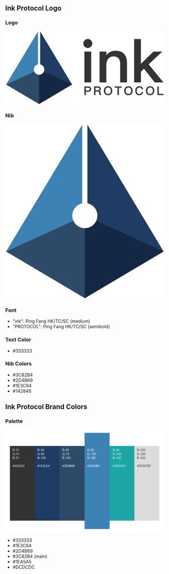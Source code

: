 ## Ink Protocol Logo

### Logo
![Ink Protocol Logo](https://raw.githubusercontent.com/InkProtocol/press-kit/master/images/logo.png)

### Nib
![Ink Protocol Nib](https://raw.githubusercontent.com/InkProtocol/press-kit/master/images/nib.png)

### Font
- "ink": Ping Fang HK/TC/SC (medium)
- "PROTOCOL": Ping Fang HK/TC/SC (semibold)

### Text Color
- #333333

### Nib Colors
- #3C82B4
- #2D4B69
- #1E3C64
- #142846

## Ink Protocol Brand Colors

### Palette
![Ink Protocol Palette](https://raw.githubusercontent.com/InkProtocol/press-kit/master/images/palette.png)
- #333333
- #1E3C64
- #2D4B69
- #3C82B4 (main)
- #1EA5A5
- #DCDCDC
